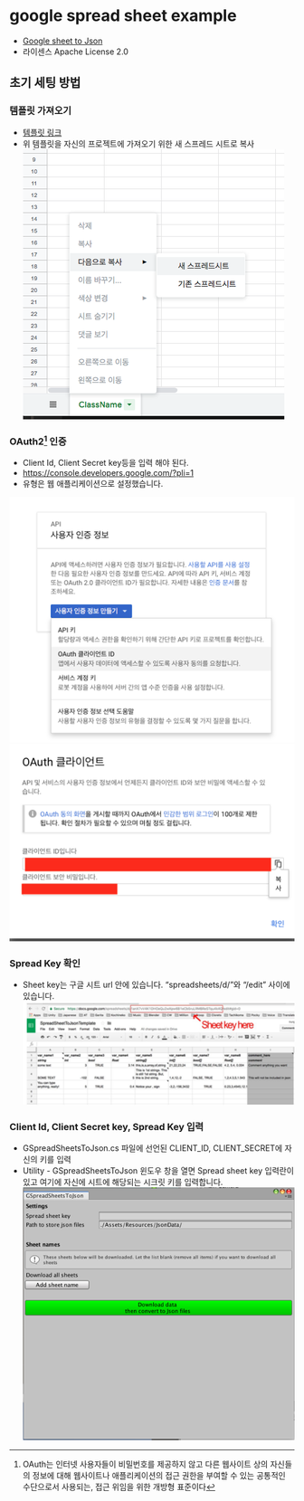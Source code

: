 # google spread sheet example

- [Google sheet to Json](https://assetstore.unity.com/packages/tools/utilities/google-sheet-to-json-90369)
- 라이센스 Apache License 2.0

## 초기 세팅 방법

### 템플릿 가져오기
- [템플릿 링크](https://docs.google.com/spreadsheets/d/1syVgzYdg5YfqwnOfl8l7iLSlTA3-75NdCklQVPcHWw0/edit#gid=0)
- 위 템플릿을 자신의 프로젝트에 가져오기 위한 새 스프레드 시트로 복사
![1](./images/1.png)

### OAuth2[^1] 인증

- Client Id, Client Secret key등을 입력 해야 된다.
- https://console.developers.google.com/?pli=1
- 유형은 웹 애플리케이션으로 설정했습니다.

![2](./images/2.png)
![3](./images/3.png)

### Spread Key 확인
- Sheet key는 구글 시트 url 안에 있습니다. “spreadsheets/d/”와 “/edit” 사이에 있습니다.
![4](./images/4.png)

### Client Id, Client Secret key, Spread Key 입력
- GSpreadSheetsToJson.cs 파일에 선언된 CLIENT_ID, CLIENT_SECRET에 자신의 키를 입력
- Utility - GSpreadSheetsToJson 윈도우 창을 열면 Spread sheet key 입력란이 있고 여기에 자신에 시트에 해당되는 시크릿 키를 입력합니다.
![5](./images/5.png)

[^1]: OAuth는 인터넷 사용자들이 비밀번호를 제공하지 않고 다른 웹사이트 상의 자신들의 정보에 대해 웹사이트나 애플리케이션의 접근 권한을 부여할 수 있는 공통적인 수단으로서 사용되는, 접근 위임을 위한 개방형 표준이다